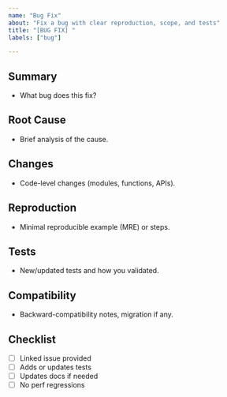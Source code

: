 ```yaml
---
name: "Bug Fix"
about: "Fix a bug with clear reproduction, scope, and tests"
title: "[BUG FIX] "
labels: ["bug"]

---
```


## Summary
- What bug does this fix?

## Root Cause
- Brief analysis of the cause.

## Changes
- Code-level changes (modules, functions, APIs).

## Reproduction
- Minimal reproducible example (MRE) or steps.

## Tests
- New/updated tests and how you validated.

## Compatibility
- Backward-compatibility notes, migration if any.

## Checklist
- [ ] Linked issue provided
- [ ] Adds or updates tests
- [ ] Updates docs if needed
- [ ] No perf regressions
